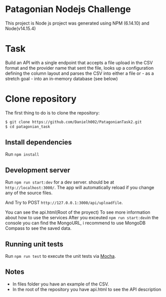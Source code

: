 # Patagonian Nodejs Challenge
This project is Node js project was generated using NPM (6.14.10) and Node(v14.15.4)

# Task
Build an API with a single endpoint that accepts a file upload in the CSV format and the provider name that sent the file, looks up a configuration defining the column layout and parses the CSV into either a file or - as a stretch goal - into an in-memory database (see below)

# Clone repository
The first thing to do is to clone the repository:
```sh
$ git clone https://github.com/Danielh002/PatagonianTask2.git
$ cd patagonian_task
```
## Install dependencies
Run `npm install`

## Development server
Run `npm run start:dev` for a dev server. should be at `http://localhost:3000/`. The app will automatically reload if you change any of the source files.

And Try to POST `http://127.0.0.1:3000/api/uploadfile`. 

You can see the api.html(Root of the proyect) To see more information about how to use the services
After you exceuted `npm run start:dev`in the console you can find the MongoURL, i recommend to use MongoDB Compass to see the saved data.

## Running unit tests
Run `npm run test` to execute the unit tests via [Mocha](https://mochajs.org/).

## Notes
- In files folder you have an example of the CSV.
- In the root of the repository you have api.html to see the API description